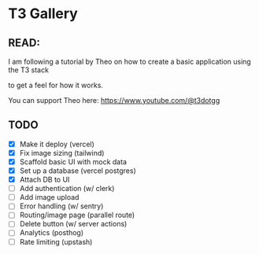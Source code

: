 # T3 Gallery

## READ:

I am following a tutorial by Theo on how to create a basic application using the T3 stack

to get a feel for how it works.

You can support Theo here: https://www.youtube.com/@t3dotgg

## TODO

- [x] Make it deploy (vercel)
- [x] Fix image sizing (tailwind)
- [x] Scaffold basic UI with mock data
- [x] Set up a database (vercel postgres)
- [x] Attach DB to UI
- [ ] Add authentication (w/ clerk)
- [ ] Add image upload
- [ ] Error handling (w/ sentry)
- [ ] Routing/image page (parallel route)
- [ ] Delete button (w/ server actions)
- [ ] Analytics (posthog)
- [ ] Rate limiting (upstash)